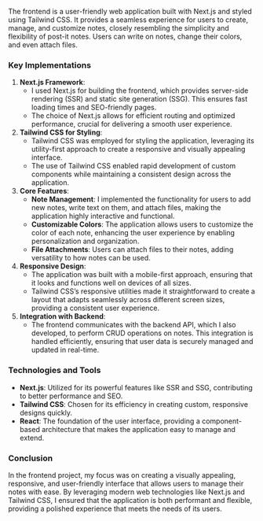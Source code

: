 The frontend is a user-friendly web application built with Next.js and styled using Tailwind CSS. It provides a seamless experience for users to create, manage, and customize notes, closely resembling the simplicity and flexibility of post-it notes. Users can write on notes, change their colors, and even attach files.

### Key Implementations

1. **Next.js Framework**:
    - I used Next.js for building the frontend, which provides server-side rendering (SSR) and static site generation (SSG). This ensures fast loading times and SEO-friendly pages.
    - The choice of Next.js allows for efficient routing and optimized performance, crucial for delivering a smooth user experience.
2. **Tailwind CSS for Styling**:
    - Tailwind CSS was employed for styling the application, leveraging its utility-first approach to create a responsive and visually appealing interface.
    - The use of Tailwind CSS enabled rapid development of custom components while maintaining a consistent design across the application.
3. **Core Features**:
    - **Note Management**: I implemented the functionality for users to add new notes, write text on them, and attach files, making the application highly interactive and functional.
    - **Customizable Colors**: The application allows users to customize the color of each note, enhancing the user experience by enabling personalization and organization.
    - **File Attachments**: Users can attach files to their notes, adding versatility to how notes can be used.
4. **Responsive Design**:
    - The application was built with a mobile-first approach, ensuring that it looks and functions well on devices of all sizes.
    - Tailwind CSS’s responsive utilities made it straightforward to create a layout that adapts seamlessly across different screen sizes, providing a consistent user experience.
5. **Integration with Backend**:
    - The frontend communicates with the backend API, which I also developed, to perform CRUD operations on notes. This integration is handled efficiently, ensuring that user data is securely managed and updated in real-time.

### Technologies and Tools

- **Next.js**: Utilized for its powerful features like SSR and SSG, contributing to better performance and SEO.
- **Tailwind CSS**: Chosen for its efficiency in creating custom, responsive designs quickly.
- **React**: The foundation of the user interface, providing a component-based architecture that makes the application easy to manage and extend.

### Conclusion

In the frontend project, my focus was on creating a visually appealing, responsive, and user-friendly interface that allows users to manage their notes with ease. By leveraging modern web technologies like Next.js and Tailwind CSS, I ensured that the application is both performant and flexible, providing a polished experience that meets the needs of its users.